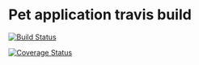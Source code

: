 # Pet application travis build

[![Build Status](https://travis-ci.org/Njaya2019/pet_app.svg?branch=master)](https://travis-ci.org/Njaya2019/pet_app)

[![Coverage Status](https://coveralls.io/repos/github/Njaya2019/pet_app/badge.svg?branch=master)](https://coveralls.io/github/Njaya2019/pet_app?branch=master)

